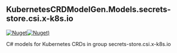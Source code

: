 ## KubernetesCRDModelGen.Models.secrets-store.csi.x-k8s.io
[![Nuget](https://img.shields.io/nuget/vpre/KubernetesCRDModelGen.Models.secrets-store.csi.x-k8s.io.svg?style=flat-square)](https://www.nuget.org/packages/KubernetesCRDModelGen.Models.secrets-store.csi.x-k8s.io)[![Nuget)](https://img.shields.io/nuget/dt/KubernetesCRDModelGen.Models.secrets-store.csi.x-k8s.io.svg?style=flat-square)](https://www.nuget.org/packages/KubernetesCRDModelGen.Models.secrets-store.csi.x-k8s.io)

C# models for Kubernetes CRDs in group secrets-store.csi.x-k8s.io